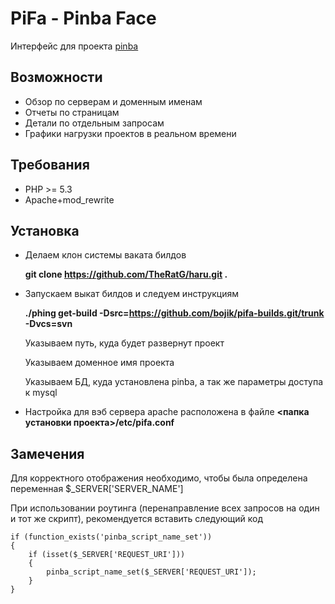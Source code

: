 PiFa - Pinba Face
=================
Интерфейс для проекта [pinba](http://pinba.org)

Возможности
-----------
* Обзор по серверам и доменным именам
* Отчеты по страницам
* Детали по отдельным запросам
* Графики нагрузки проектов в реальном времени

Требования
----------
* PHP >= 5.3
* Apache+mod_rewrite


Установка
---------
* Делаем клон системы ваката билдов

	__git clone https://github.com/TheRatG/haru.git .__

* Запускаем выкат билдов и следуем инструкциям

	__./phing get-build -Dsrc=https://github.com/bojik/pifa-builds.git/trunk -Dvcs=svn__

	Указываем путь, куда будет развернут проект

	Указываем доменное имя проекта

	Указываем БД, куда установлена pinba, а так же параметры доступа к mysql

* Настройка для вэб сервера apache расположена в файле  __<папка установки проекта>/etc/pifa.conf__

Замечения
---------
Для корректного отображения необходимо, чтобы была определена переменная $_SERVER['SERVER_NAME']

При использовании роутинга (перенаправление всех запросов на один и тот же скрипт), рекомендуется вставить следующий код

	if (function_exists('pinba_script_name_set'))
	{	
    	if (isset($_SERVER['REQUEST_URI']))
	    {  
    	    pinba_script_name_set($_SERVER['REQUEST_URI']);
	    }
	}



